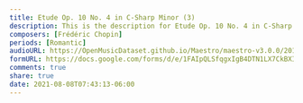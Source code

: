 ```yaml
---
title: Etude Op. 10 No. 4 in C-Sharp Minor (3)
description: This is the description for Etude Op. 10 No. 4 in C-Sharp Minor by Frédéric Chopin
composers: [Frédéric Chopin]
periods: [Romantic]
audioURL: https://OpenMusicDataset.github.io/Maestro/maestro-v3.0.0/2011/MIDI-Unprocessed_01_R1_2011_MID--AUDIO_R1-D1_05_Track05_wav.midi
formURL: https://docs.google.com/forms/d/e/1FAIpQLSfqgxIgB4DTN1LX7CkBXIx0_uRTRlJc6X9dLjYXKE6-X_QfCA/viewform
comments: true
share: true
date: 2021-08-08T07:43:13-06:00
---
```

